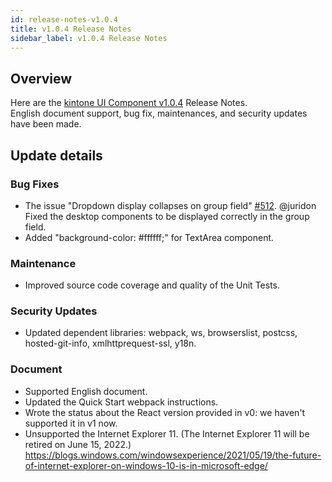 ```yaml
---
id: release-notes-v1.0.4
title: v1.0.4 Release Notes
sidebar_label: v1.0.4 Release Notes
---
```


## Overview

Here are the [kintone UI Component v1.0.4](https://github.com/kintone-labs/kintone-ui-component/releases/tag/v1.0.4) Release Notes.<br/>
English document support, bug fix, maintenances, and security updates have been made.

## Update details
### Bug Fixes
- The issue "Dropdown display collapses on group field" [#512](https://github.com/kintone-labs/kintone-ui-component/issues/512). @juridon<br/>
  Fixed the desktop components to be displayed correctly in the group field.
- Added "background-color: #ffffff;" for TextArea component.

### Maintenance
- Improved source code coverage and quality of the Unit Tests.

### Security Updates
- Updated dependent libraries: webpack, ws, browserslist, postcss, hosted-git-info, xmlhttprequest-ssl, y18n.

### Document
- Supported English document.
- Updated the Quick Start webpack instructions.
- Wrote the status about the React version provided in v0: we haven't supported it in v1 now.
- Unsupported the Internet Explorer 11. (The Internet Explorer 11 will be retired on June 15, 2022.)<br/>
  https://blogs.windows.com/windowsexperience/2021/05/19/the-future-of-internet-explorer-on-windows-10-is-in-microsoft-edge/
